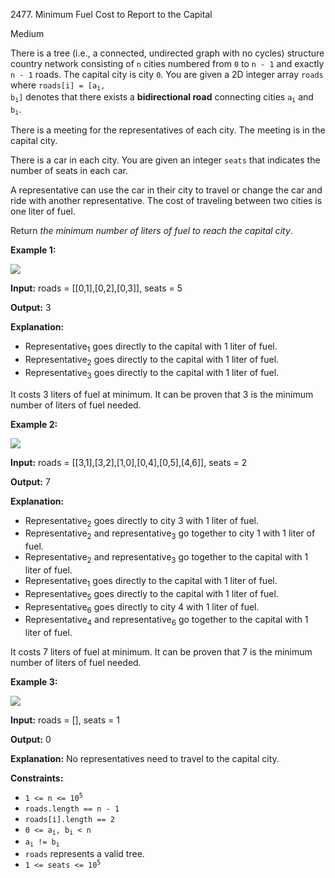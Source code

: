 2477\. Minimum Fuel Cost to Report to the Capital

Medium

There is a tree (i.e., a connected, undirected graph with no cycles) structure country network consisting of `n` cities numbered from `0` to `n - 1` and exactly `n - 1` roads. The capital city is city `0`. You are given a 2D integer array `roads` where <code>roads[i] = [a<sub>i</sub>, b<sub>i</sub>]</code> denotes that there exists a **bidirectional road** connecting cities <code>a<sub>i</sub></code> and <code>b<sub>i</sub></code>.

There is a meeting for the representatives of each city. The meeting is in the capital city.

There is a car in each city. You are given an integer `seats` that indicates the number of seats in each car.

A representative can use the car in their city to travel or change the car and ride with another representative. The cost of traveling between two cities is one liter of fuel.

Return _the minimum number of liters of fuel to reach the capital city_.

**Example 1:**

![](https://assets.leetcode.com/uploads/2022/09/22/a4c380025e3ff0c379525e96a7d63a3.png)

**Input:** roads = [[0,1],[0,2],[0,3]], seats = 5

**Output:** 3

**Explanation:**
- Representative<sub>1</sub> goes directly to the capital with 1 liter of fuel. 
- Representative<sub>2</sub> goes directly to the capital with 1 liter of fuel. 
- Representative<sub>3</sub> goes directly to the capital with 1 liter of fuel. 

It costs 3 liters of fuel at minimum. It can be proven that 3 is the minimum number of liters of fuel needed.

**Example 2:**

![](https://assets.leetcode.com/uploads/2022/11/16/2.png)

**Input:** roads = [[3,1],[3,2],[1,0],[0,4],[0,5],[4,6]], seats = 2

**Output:** 7

**Explanation:**
- Representative<sub>2</sub> goes directly to city 3 with 1 liter of fuel.
- Representative<sub>2</sub> and representative<sub>3</sub> go together to city 1 with 1 liter of fuel. 
- Representative<sub>2</sub> and representative<sub>3</sub> go together to the capital with 1 liter of fuel. 
- Representative<sub>1</sub> goes directly to the capital with 1 liter of fuel. 
- Representative<sub>5</sub> goes directly to the capital with 1 liter of fuel. 
- Representative<sub>6</sub> goes directly to city 4 with 1 liter of fuel. 
- Representative<sub>4</sub> and representative<sub>6</sub> go together to the capital with 1 liter of fuel. 

It costs 7 liters of fuel at minimum. 
It can be proven that 7 is the minimum number of liters of fuel needed.

**Example 3:**

![](https://assets.leetcode.com/uploads/2022/09/27/efcf7f7be6830b8763639cfd01b690a.png)

**Input:** roads = [], seats = 1

**Output:** 0

**Explanation:** No representatives need to travel to the capital city.

**Constraints:**

*   <code>1 <= n <= 10<sup>5</sup></code>
*   `roads.length == n - 1`
*   `roads[i].length == 2`
*   <code>0 <= a<sub>i</sub>, b<sub>i</sub> < n</code>
*   <code>a<sub>i</sub> != b<sub>i</sub></code>
*   `roads` represents a valid tree.
*   <code>1 <= seats <= 10<sup>5</sup></code>